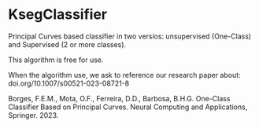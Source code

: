 # KsegClassifier
Principal Curves based classifier in two versios: unsupervised (One-Class) and Supervised (2 or more classes).

This algorithm is free for use. 

When the algorithm use, we ask to reference our research paper about: doi.org/10.1007/s00521-023-08721-8

Borges, F.E.M., Mota, O.F., Ferreira, D.D., Barbosa, B.H.G. One-Class Classifier Based on Principal
Curves. Neural Computing and Applications, Springer. 2023.
